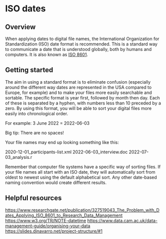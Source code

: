 # ISO dates

## Overview 

When applying dates to digital file names, the International Organization for Standardization (ISO) date format is recommended. This is a standard way to communicate a date that is understood globally, both by humans and computers. It is also known as [ISO 8601](https://www.iso.org/iso-8601-date-and-time-format.html).

## Getting started

The aim in using a standard format is to eliminate confusion (especially around the different way dates are represented in the USA compared to Europe, for example) and to make your files more easily searchable and sortable. 
The specific format is year first, followed by month then day. Each of these is separated by a hyphen, with numbers less than 10 preceded by a zero.
By using this format, you will be able to sort your digital files more easily into chronological order. 

For example:
3 June 2022 = 2022-06-03

Big tip: There are no spaces!

Your file names may end up looking something like this:

2020-12-01_participants-list.xml
2022-06-03_interview.doc
2022-07-03_analysis.r

Remember that computer file systems have a specific way of sorting files. If your file names all start with an ISO date, they will automatically sort from oldest to newest using the default alphabetical sort. Any other date-based naming convention would create different results.

## Helpful resources  

https://www.researchgate.net/publication/327519043_The_Problem_with_Dates_Applying_ISO_8601_to_Research_Data_Management
https://www.w3.org/TR/NOTE-datetime
https://www.data.cam.ac.uk/data-management-guide/organising-your-data 
https://slides.djnavarro.net/project-structure/#1 
